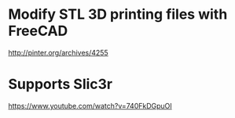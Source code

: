 
# Modify STL 3D printing files with FreeCAD
http://pinter.org/archives/4255

# Supports Slic3r
https://www.youtube.com/watch?v=740FkDGpuOI